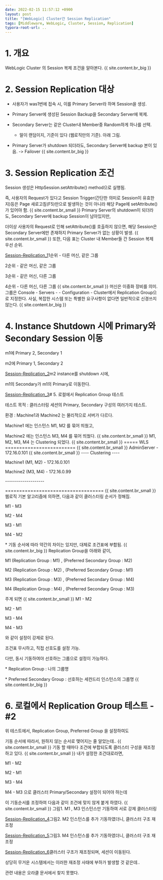 ```yaml
---
date: 2022-02-15 11:57:12 +0900
layout: post
title: "[WebLogic] Cluster간 Session Replication"
tags: [Middleware, WebLogic, Cluster, Session, Replication]
typora-root-url: ..
---
```



# 1. 개요

WebLogic Cluster 의 Session 복제 조건을 알아본다.
{{ site.content.br_big }}
# 2. Session Replication 대상

- 사용자가 was1번에 접속 시, 이를 Primary Server라 하며 Session을 생성.
- Primary Server에 생성된 Session Backup을 Secondary Server에 복제.
- Secondary Server는 같은 Cluster내 Member중 Random하게 하나를 선택.
  - 말이 랜덤이지, 기준이 있다 (웹로직만의 기준). 아래 그림.

- Primary Server가 shutdown 되더라도, Secondary Server에 backup 본이 있음. -> Failover
{{ site.content.br_big }}
# 3. Session Replication 조건

Session 생성은 HttpSession.setAttribute() method으로 실행됨.

즉, 사용자의 Request가 있다고 Session Trigger(간단한 의미로 Session이 유효한지)등은 Page 새로고침(F5)만으로 발생하는 것이 아니라 해당 Page에 setAttribute()가 있어야 함.
{{ site.content.br_small }}
Primary Server의 shutdown이 되더라도, Secondary Server에 backup Session이 남아있지만,

더이상 사용자의 Request로 인해 setAttribute()를 호출하지 않으면, 해당 Session은 Secondary Server에만 존재하지 Primary Server가 없는 상황이 발생.
{{ site.content.br_small }}
또한, 다음 표는 Cluster 내 Member들 간 Session 복제 우선 순위.

[Session-Replication_1](/../assets_copy_1/posts/images/WebLogic/Session-Replication/Session-Replication_1.png)1순위 - 다른 머신, 같은 그룹

2순위 - 같은 머신, 같은 그룹

3순위 - 같은 머신, 다른 그룹

4순위 - 다른 머신, 다른 그룹
{{ site.content.br_small }}
머신은 이중화 장비를 의미. 그룹은 Console - Servers - <instance> - Configuration - Cluster에서 Replication Group으로 지정한다. 사실, 복잡한 시스템 또는 특별한 요구사항이 없다면 일반적으로 신경쓰지 않는다.
{{ site.content.br_big }}
# 4. Instance Shutdown 시에 Primary와 Secondary Session 이동

m1에 Primary 2, Secondary 1

m2에 Primary 1, Secondary 2

[Session-Replication_2](/../assets_copy_1/posts/images/WebLogic/Session-Replication/Session-Replication_2.png)m2 instance를 shutdown 시에,

m1의 Secondary가 m1의 Primary로 이동한다.

[Session-Replication_3](/../assets_copy_1/posts/images/WebLogic/Session-Replication/Session-Replication_3.png)# 5. 로컬에서 Replication Group 테스트

테스트 목적 : 클러스터링 세션의 Primary, Secondary 구성의 여러가지 테스트.

환경 : Machine1과 Machine2 는 물리적으로 서버가 다르다.

Machine1 에는 인스턴스 M1, M2 를 묶어 띄웠고,

Machine2 에는 인스턴스 M3, M4 를 묶어 띄웠다.
{{ site.content.br_small }}
M1, M2, M3, M4 는 Clustering 되었다.
{{ site.content.br_small }}
===== WLS =========================
{{ site.content.br_small }}
AdminServer - 172.16.0.101
{{ site.content.br_small }}
---- Clustering ----

Machine1 (M1, M2) - 172.16.0.101

Machine2 (M3, M4) - 172.16.0.99

\--------------------

===================================
{{ site.content.br_small }}
웹로직 기본 알고리즘에 의하면, 다음과 같이 클러스터링 순서가 정해짐.

M1 - M3

M2 - M4

M3 - M1

M4 - M2

\* 기동 순서에 따라 약간의 차이는 있지만, 대체로 조건표에 부합됨.
{{ site.content.br_big }}
Replication Group을 아래와 같이,

M1 (Replication Group : M1) , (Preferred Secondary Group : M2)

M2 (Replication Group : M2) , (Preferred Secondary Group : M1)

M3 (Replication Group : M3) , (Preferred Secondary Group : M4)

M4 (Replication Group : M4) , (Preferred Secondary Group : M3)

주게 되면
{{ site.content.br_small }}
M1 - M2

M2 - M1

M3 - M4

M4 - M3

와 같이 설정이 강제로 된다.

조건표 무시하고, 직접 선호도를 설정 가능.

다만, 동시 기동하여야 선호하는 그룹으로 설정이 가능하다.

\* Replication Group : 나의 그룹명

\* Preferred Secondary Group : 선호하는 세컨드리 인스턴스의 그룹명
{{ site.content.br_big }}
# 6. 로컬에서 Replication Group 테스트 - #2

위 테스트에서, Replication Group, Preferred Group 을 설정하여도

기동 순서에 따라서, 원하지 않는 순서로 맺어지는 줄 알았는데..
{{ site.content.br_small }}
기동 할 때마다 조건에 부합되도록 클러스터 구성을 재조정 하고 있다.
{{ site.content.br_small }}
내가 설정한 조건대로라면,

M1 - M2

M2 - M1

M3 - M4

M4 - M3 으로 클러스터 Primary/Secondary 설정이 되어야 하는데

이 기동순서를 조정하여 다음과 같이 조건에 맞지 않게 붙게 하였다.
{{ site.content.br_small }}
그림1. M1 , M3 인스턴스만 기동하여 서로 강제 클러스터링

[Session-Replication_4](/../assets_copy_1/posts/images/WebLogic/Session-Replication/Session-Replication_4.png)그림2. M2 인스턴스를 추가 기동하였더니, 클러스터 구조 재조정

[Session-Replication_5](/../assets_copy_1/posts/images/WebLogic/Session-Replication/Session-Replication_5.png)그림3. M4 인스턴스를 추가 기동하였더니, 클러스터 구조 재조정

[Session-Replication_6](/../assets_copy_1/posts/images/WebLogic/Session-Replication/Session-Replication_6.png)클러스터 구조가 재조정되며, 세션이 이동된다.

상당히 무거운 시스템에서는 이러한 재조정 사태에 부하가 발생할 것 같은데..

관련 내용은 오라클 문서에서 찾지 못했다.

